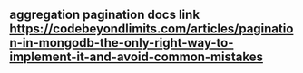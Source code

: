 ## aggregation pagination docs link https://codebeyondlimits.com/articles/pagination-in-mongodb-the-only-right-way-to-implement-it-and-avoid-common-mistakes